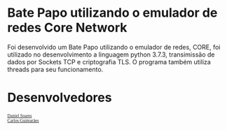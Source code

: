 # Bate Papo utilizando o emulador de redes Core Network

Foi desenvolvido um Bate Papo utilizando o emulador de redes, CORE, foi utilizado no desenvolvimento a linguagem python 3.7.3, transimissão de dados por Sockets TCP e criptografia TLS. O programa também utiliza threads para seu funcionamento.
   
# Desenvolvedores

<p>
   <font size="1" face="Verdana">
   <a href="https://github.com/danielsf2">Daniel Soares
   </br>
   <a href="https://github.com/carlosguimaraes10">Carlos Guimarães

